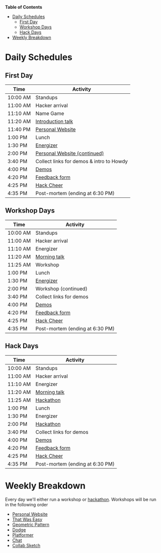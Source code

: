 **Table of Contents**

- [Daily Schedules](#daily-schedules)
  - [First Day](#first-day)
  - [Workshop Days](#workshop-days)
  - [Hack Days](#hack-days)
- [Weekly Breakdown](#weekly-breakdown)

# Daily Schedules

## First Day

| Time     | Activity                                                |
| -------- | ------------------------------------------------------- |
| 10:00 AM | Standups                                                |
| 11:00 AM | Hacker arrival                                          |
| 11:10 AM | Name Game                                               |
| 11:20 AM | [Introduction talk](../ACTIVITIES.md#introduction-talk) |
| 11:40 PM | [Personal Website][personal_website]                    |
| 1:00 PM  | Lunch                                                   |
| 1:30 PM  | [Energizer](../ACTIVITIES.md#human-pictionary)          |
| 2:00 PM  | [Personal Website (continued)][personal_website]        |
| 3:40 PM  | Collect links for demos & intro to Howdy                |
| 4:00 PM  | [Demos](../ACTIVITIES.md#demos)                         |
| 4:20 PM  | [Feedback form](../ACTIVITIES.md#feedback-forms)        |
| 4:25 PM  | [Hack Cheer](../ACTIVITIES.md#hack-cheer)               |
| 4:35 PM  | Post-mortem (ending at 6:30 PM)                         |

## Workshop Days

| Time     | Activity                                                    |
| -------- | ----------------------------------------------------------- |
| 10:00 AM | Standups                                                    |
| 11:00 AM | Hacker arrival                                              |
| 11:10 AM | Energizer                                                   |
| 11:20 AM | [Morning talk](../ACTIVITIES.md#morning-talk)               |
| 11:25 AM | Workshop                                                    |
| 1:00 PM  | Lunch                                                       |
| 1:30 PM  | [Energizer](../ACTIVITIES.md#evolution-rock-paper-scissors) |
| 2:00 PM  | Workshop (continued)                                        |
| 3:40 PM  | Collect links for demos                                     |
| 4:00 PM  | [Demos](../ACTIVITIES.md#demos)                             |
| 4:20 PM  | [Feedback form](../ACTIVITIES.md#feedback-forms)            |
| 4:25 PM  | [Hack Cheer](../ACTIVITIES.md#hack-cheer)                   |
| 4:35 PM  | Post-mortem (ending at 6:30 PM)                             |

## Hack Days

| Time     | Activity                                         |
| -------- | ------------------------------------------------ |
| 10:00 AM | Standups                                         |
| 11:00 AM | Hacker arrival                                   |
| 11:10 AM | Energizer                                        |
| 11:20 AM | [Morning talk](../ACTIVITIES.md#morning-talk)    |
| 11:25 AM | [Hackathon][hackathon]                           |
| 1:00 PM  | Lunch                                            |
| 1:30 PM  | Energizer                                        |
| 2:00 PM  | [Hackathon][hackathon]                           |
| 3:40 PM  | Collect links for demos                          |
| 4:00 PM  | [Demos](../ACTIVITIES.md#demos)                  |
| 4:20 PM  | [Feedback form](../ACTIVITIES.md#feedback-forms) |
| 4:25 PM  | [Hack Cheer](../ACTIVITIES.md#hack-cheer)        |
| 4:35 PM  | Post-mortem (ending at 6:30 PM)                  |

# Weekly Breakdown

Every day we'll either run a workshop or [hackathon][hackathon]. Workshops will be run in the following order

- [Personal Website][personal_website]
- [That Was Easy][that_was_easy]
- [Geometric Pattern][geometric_pattern]
- [Dodge][dodge]
- [Platformer][platformer]
- [Chat][chat]
- [Collab Sketch][collab_sketch]

[personal_website]: https://workshops.hackclub.com/personal_website
[that_was_easy]: https://workshops.hackclub.com/that_was_easy
[geometric_pattern]: https://workshops.hackclub.com/geometric_pattern
[dodge]: https://workshops.hackclub.com/dodge
[platformer]: https://workshops.hackclub.com/platformer
[chat]: https://workshops.hackclub.com/chat
[collab_sketch]: https://workshops.hackclub.com/collab_sketch
[hackathon]: ../ACTIVITIES.md#hackathons
